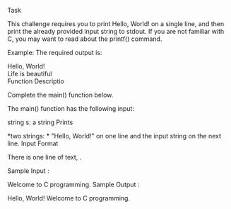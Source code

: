 Task

This challenge requires you to print Hello, World!  on a single line, and then print the already provided input string to stdout.
If you are not familiar with C, you may want to read about the printf() command.

Example:
The required output is:

Hello, World!  
Life is beautiful  
Function Descriptio

Complete the main() function below.

The main() function has the following input:

string s: a string
Prints

*two strings: * "Hello, World!" on one line and the input string on the next line.
Input Format

There is one line of text, .

Sample Input :

Welcome to C programming.
Sample Output :

Hello, World!
Welcome to C programming.
